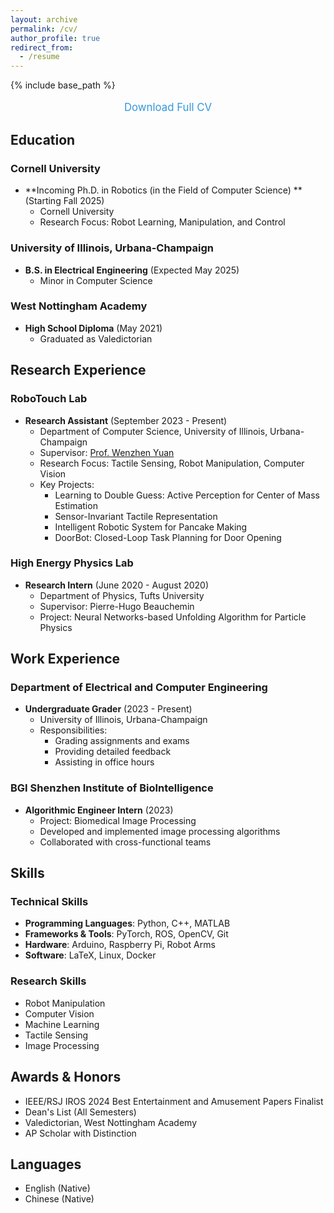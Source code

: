 ```yaml
---
layout: archive
permalink: /cv/
author_profile: true
redirect_from:
  - /resume
---
```


{% include base_path %}

<div style="text-align: center; margin-bottom: 30px;">
  <p style="color: #7f8c8d; font-size: 1.2em;">
    <a href="https://leumasnij.github.io/files/CV_SJ.pdf" style="color: #3498db; text-decoration: none;">
      <i class="fas fa-file-pdf"></i> Download Full CV
    </a>
  </p>
</div>

## Education

### Cornell University
* **Incoming Ph.D. in Robotics (in the Field of Computer Science) ** (Starting Fall 2025)
  * Cornell University
  * Research Focus: Robot Learning, Manipulation, and Control


### University of Illinois, Urbana-Champaign
* **B.S. in Electrical Engineering** (Expected May 2025)
  * Minor in Computer Science

### West Nottingham Academy
* **High School Diploma** (May 2021)
  * Graduated as Valedictorian


## Research Experience

### RoboTouch Lab
* **Research Assistant** (September 2023 - Present)
  * Department of Computer Science, University of Illinois, Urbana-Champaign
  * Supervisor: [Prof. Wenzhen Yuan](https://cs.illinois.edu/about/people/all-faculty/yuanwz)
  * Research Focus: Tactile Sensing, Robot Manipulation, Computer Vision
  * Key Projects:
    * Learning to Double Guess: Active Perception for Center of Mass Estimation
    * Sensor-Invariant Tactile Representation
    * Intelligent Robotic System for Pancake Making
    * DoorBot: Closed-Loop Task Planning for Door Opening

### High Energy Physics Lab
* **Research Intern** (June 2020 - August 2020)
  * Department of Physics, Tufts University
  * Supervisor: Pierre-Hugo Beauchemin
  * Project: Neural Networks-based Unfolding Algorithm for Particle Physics

## Work Experience

### Department of Electrical and Computer Engineering
* **Undergraduate Grader** (2023 - Present)
  * University of Illinois, Urbana-Champaign
  * Responsibilities:
    * Grading assignments and exams
    * Providing detailed feedback
    * Assisting in office hours

### BGI Shenzhen Institute of BioIntelligence
* **Algorithmic Engineer Intern** (2023)
  * Project: Biomedical Image Processing
  * Developed and implemented image processing algorithms
  * Collaborated with cross-functional teams

## Skills

### Technical Skills
* **Programming Languages**: Python, C++, MATLAB
* **Frameworks & Tools**: PyTorch, ROS, OpenCV, Git
* **Hardware**: Arduino, Raspberry Pi, Robot Arms
* **Software**: LaTeX, Linux, Docker

### Research Skills
* Robot Manipulation
* Computer Vision
* Machine Learning
* Tactile Sensing
* Image Processing

## Awards & Honors
* IEEE/RSJ IROS 2024 Best Entertainment and Amusement Papers Finalist
* Dean's List (All Semesters)
* Valedictorian, West Nottingham Academy
* AP Scholar with Distinction

## Languages
* English (Native)
* Chinese (Native)
  
